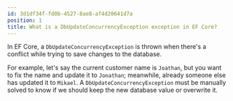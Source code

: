 ```yaml
---
id: 3d1df34f-fd0b-4527-8ae8-af4d20641d7a
position: 1
title: What is a DbUpdateConcurrencyException exception in EF Core?
---
```


In EF Core, a `DbUpdateConcurrencyException` is thrown when there's a conflict while trying to save changes to the database.

For example, let's say the current customer name is `Joathan`, but you want to fix the name and update it to `Jonathan`; meanwhile, already someone else has updated it to `Mikael`. A `DbUpdateConcurrencyException` must be manually solved to know if we should keep the new database value or overwrite it.